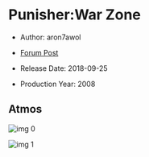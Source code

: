 # Punisher:War Zone

* Author: aron7awol

* [Forum Post](https://www.avsforum.com/threads/bass-eq-for-filtered-movies.2995212/post-56880116)

* Release Date: 2018-09-25
* Production Year: 2008

## Atmos

![img 0](https://i.imgur.com/Vjv9wzZ.jpg)

![img 1](https://i.imgur.com/SdyOVhW.jpg)

